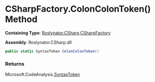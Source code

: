 # CSharpFactory\.ColonColonToken\(\) Method

**Containing Type**: [Roslynator.CSharp](../../README.md)\.[CSharpFactory](../README.md)

**Assembly**: Roslynator\.CSharp\.dll

```csharp
public static SyntaxToken ColonColonToken()
```

### Returns

Microsoft\.CodeAnalysis\.[SyntaxToken](https://docs.microsoft.com/en-us/dotnet/api/microsoft.codeanalysis.syntaxtoken)

